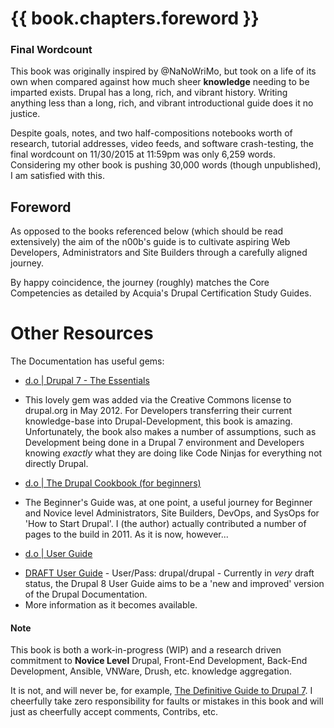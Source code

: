 # {{ book.chapters.foreword }}

### Final Wordcount

This book was originally inspired by @NaNoWriMo, but took on a life of its own when compared against how much sheer **knowledge** needing to be imparted exists. Drupal has a long, rich, and vibrant history. Writing anything less than a long, rich, and vibrant introductional guide does it no justice.

Despite goals, notes, and two half-compositions notebooks worth of research, tutorial addresses, video feeds, and software crash-testing, the final wordcount on 11/30/2015 at 11:59pm was only 6,259 words. Considering my other book is pushing 30,000 words (though unpublished), I am satisfied with this.

## Foreword

As opposed to the books referenced below \(which should be read extensively\) the aim of the n00b's guide is to cultivate aspiring Web Developers, Administrators and Site Builders through a carefully aligned journey.

By happy coincidence, the journey \(roughly\) matches the Core Competencies as detailed by Acquia's Drupal Certification Study Guides.

# Other Resources

The Documentation has useful gems:
 + [d.o | Drupal 7 - The Essentials](https://www.drupal.org/documentation/the-essentials-7 "Drupal 7 Essentials")
  - This lovely gem was added via the Creative Commons license to drupal.org in May 2012. For Developers transferring their current knowledge-base into Drupal-Development, this book is amazing. Unfortunately, the book also makes a number of assumptions, such as Development being done in a Drupal 7 environment and Developers knowing *exactly* what they are doing like Code Ninjas for everything not directly Drupal.
 + [d.o | The Drupal Cookbook (for beginners)](https://www.drupal.org/documentation/customization/tutorials/beginners-cookbook "The Drupal Cookbook (for beginners)")
  - The Beginner's Guide was, at one point, a useful journey for Beginner and Novice level Administrators, Site Builders, DevOps, and SysOps for 'How to Start Drupal'. I \(the author\) actually contributed a number of pages to the build in 2011. As it is now, however...
 + [d.o | User Guide](https://www.drupal.org/project/user_guide "Drupal 8 User Guide")
  - [DRAFT User Guide](https://userguide-drupal.redesign.devdrupal.org/d8guide/en/index.html "DRAFT User Guide") - User/Pass: drupal/drupal - Currently in *very* draft status, the Drupal 8 User Guide aims to be a 'new and improved' version of the Drupal Documentation.
  - More information as it becomes available.

#### Note

This book is both a work-in-progress (WIP) and a research driven commitment to **Novice Level** Drupal, Front-End Development, Back-End Development, Ansible, VNWare, Drush, etc. knowledge aggregation.

It is not, and will never be, for example, [The Definitive Guide to Drupal 7](http://definitivedrupal.org/ "The Definitive Guide to Drupal 7: Configuration, Code, and Community"). I cheerfully take zero responsibility for faults or mistakes in this book and will just as cheerfully accept comments, Contribs, etc.
